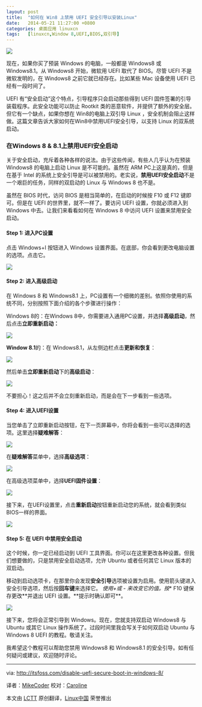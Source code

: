 ```yaml
---
layout: post
title:	"如何在 Win8 上禁用 UEFI 安全引导以安装Linux"
date:	2014-05-21 11:27:00 +0800 
categories:	桌面应用 linuxcn 
tags:	[linuxcn,Window 8,UEFI,BIOS,双引导]
---
```



![](/Asserts/Images/album/201405/21/112756z0d3kyigfvdgiov3.jpeg)


现在，如果你买了预装 Windows 的电脑，一般都是 Windows8 或 Windows8.1。从 Windows8 开始，微软用 UEFI 取代了 BIOS。尽管 UEFI 不是微软发明的，在 Windows8 之前它就已经存在。比如某些 Mac 设备使用 UEFI 已经有一段时间了。


UEFI 有“安全启动”这个特点，引导程序只会启动那些得到 UEFI 固件签署的引导装载程序。此安全功能可以防止 Rootkit 类的恶意软件，并提供了额外的安全层。但它有一个缺点，如果你想在 Win8的电脑上双引导 Linux ，安全机制会阻止这样做。这篇文章告诉大家如何在Win8中禁用UEFI安全引导，以支持 Linux 的双系统启动。


### 在Windows 8 & 8.1上禁用UEFI安全启动


关于安全启动，充斥着各种各样的说法。由于这些传闻，有些人几乎认为在预装 Windows8 的电脑上启动 Linux 是不可能的。虽然在 ARM PC上这是真的，但是在基于 Intel 的系统上安全引导是可以被禁用的。老实说，**禁用UEFI安全启动**不是一个艰巨的任务，同样的双启动的 Linux 与 Windows 8 也不是。


虽然在 BIOS 时代，访问 BIOS 是相当简单的，在启动的时候按 F10 或 F12 键即可。但是在 UEFI 的世界里，就不一样了。要访问 UEFI 设置，你就必须进入到 Windows 中去。让我们来看看如何在 Windows 8 中访问 UEFI 设置来禁用安全启动。


#### Step 1: 进入PC设置


点击 Windows+I 按钮进入 Windows 设置界面。在底部，你会看到更改电脑设置的选项。点击它。


![](/Asserts/Images/album/201405/21/112757c19oe2y3xr0euo3u.jpeg)


#### Step 2: 进入高级启动


在 Windows 8 和 Windows8.1 上，PC设置有一个细微的差别。依照你使用的系统不同，分别按照下面介绍的各个步骤进行操作：


Windows 8的：在Windows 8中，你需要进入通用PC设置，并选择**高级启动**，然后点击**立即重新启动：**


![](/Asserts/Images/album/201405/21/112757ainlaiuossallpwa.jpg)


**Window 8.1**的：在 Windows8.1，从左侧边栏点击**更新和恢复**：


![](/Asserts/Images/album/201405/21/112757su1k1tq2vh2y7fy1.jpeg)


然后单击**立即重新启动**下的**高级启动**：


![](/Asserts/Images/album/201405/21/112758fj6fq4itgrn67r3t.jpeg)


不要担心！这之后并不会立刻重新启动，而是会在下一步看到一些选项。


#### Step 4: 进入UEFI设置


当您单击了立即重新启动按钮，在下一页屏幕中，你将会看到一些可以选择的选项。这里选择**疑难解答**：


![](/Asserts/Images/album/201405/21/112758f0fu6uuvixiziiav.jpg)


在**疑难解答**菜单中，选择**高级选项**：


![](/Asserts/Images/album/201405/21/112759u8c7w7cwqswaqwks.jpg)


在高级选项菜单中，选择**UEFI固件设置**：


![](/Asserts/Images/album/201405/21/112759jtnqlhfqt1n8diil.jpg)


接下来，在UEFI设置里，点击**重新启动**按钮重新启动您的系统，就会看到类似BIOS一样的界面。


![](/Asserts/Images/album/201405/21/112800b7tgwmghqvsuc44z.jpg)


#### Step 5: 在 UEFI 中禁用安全启动


这个时候，你一定已经启动到 UEFI 工具界面。你可以在这里更改各种设置。但我们想要做的，只是禁用安全启动选项，允许 Ubuntu 或者任何其它 Linux 版本的双启动。


移动到启动选项卡，在那里你会发现**安全引导**选项被设置为启用。使用箭头键进入安全引导选项，然后按**回车键**来选择它。 *使用+或 - 来改变它的值。按*\* F10 键保存更改**并退出 UEFI 设置。**提示时确认即可\*\*。


![](/Asserts/Images/album/201405/21/112800zu6b77l7c6z35b37.jpg)


接下来，您将会正常引导到 Windows。现在，您就支持双启动 Windows8 与 Ubuntu 或其它 Linux 操作系统了。过段时间里我会写关于如何双启动 Ubuntu 与 Windows 8 UEFI 的教程。敬请关注。


我希望这个教程可以帮助您禁用 Windows8 和 Windows8.1 的安全引导。如有任何疑问或建议，欢迎随时评论。




---


via: <http://itsfoss.com/disable-uefi-secure-boot-in-windows-8/>


译者：[MikeCoder](https://github.com/MikeCoder) 校对：[Caroline](https://github.com/carolinewuyan)


本文由 [LCTT](https://github.com/LCTT/TranslateProject) 原创翻译，[Linux中国](http://linux.cn/) 荣誉推出
